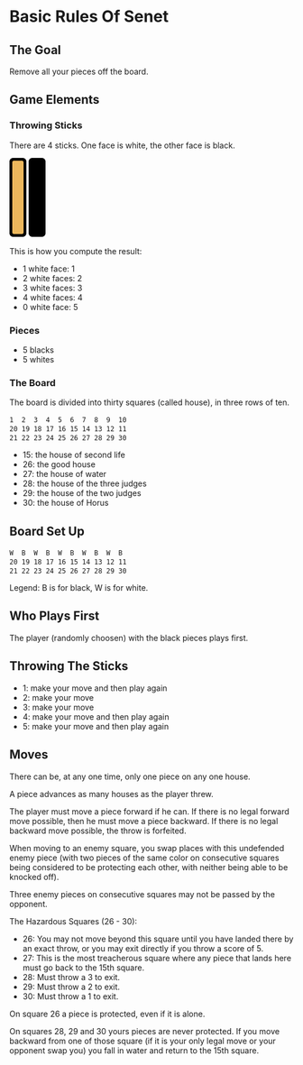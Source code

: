 Basic Rules Of Senet
====================

The Goal
--------

Remove all your pieces off the board.

Game Elements
--------------

### Throwing Sticks

There are 4 sticks. One face is white, the other face is black.

![White Stick](images/white-stick.png)
![Black Stick](images/black-stick.png)

This is how you compute the result:

+  1 white face:  1
+  2 white faces: 2
+  3 white faces: 3
+  4 white faces: 4
+  0 white face:  5


### Pieces

+  5 blacks
+  5 whites


### The Board

The board is divided into thirty squares (called house), in three rows of ten.

	1  2  3  4  5  6  7  8  9  10
	20 19 18 17 16 15 14 13 12 11
	21 22 23 24 25 26 27 28 29 30

+  15: the house of second life
+  26: the good house
+  27: the house of water
+  28: the house of the three judges
+  29: the house of the two judges
+  30: the house of Horus


Board Set Up
-------------

	W  B  W  B  W  B  W  B  W  B
	20 19 18 17 16 15 14 13 12 11
	21 22 23 24 25 26 27 28 29 30

Legend: B is for black, W is for white.


Who Plays First
---------------

The player (randomly choosen) with 
the black pieces plays first.


Throwing The Sticks
-------------------

+  1: make your move and then play again
+  2: make your move
+  3: make your move
+  4: make your move and then play again
+  5: make your move and then play again


Moves
------

There can be, at any one time, only one piece on any one house. 

A piece advances as many houses as the player threw.

The player must move a piece forward if he can. If there is no legal forward move possible, then he must
move a piece backward. If there is no legal backward move possible, the throw is forfeited.

When moving to an enemy square, you swap places with this undefended enemy piece (with two pieces
of the same color on consecutive squares being considered to be protecting each other, 
with neither being able to be knocked off).

Three enemy pieces on consecutive squares may not be passed by the opponent.

The Hazardous Squares (26 - 30):

+  26:  You may not move beyond this square until you have landed there by an exact throw, 
        or you may exit directly if you throw a score of 5.
+  27: 	This is the most treacherous square where any piece that lands here must go back 
        to the 15th square.
+  28: 	Must throw a 3 to exit.
+  29: 	Must throw a 2 to exit.
+  30: 	Must throw a 1 to exit.

On square 26 a piece is protected, even if it is alone. 

On squares 28, 29 and 30 yours pieces are never protected. If 
you move backward from one of those square (if it is your only legal move
or your opponent swap you) you fall in water and return to the 15th square.
